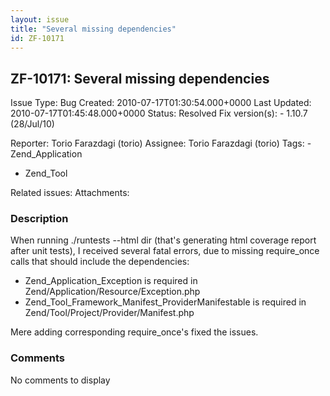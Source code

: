 ```yaml
---
layout: issue
title: "Several missing dependencies"
id: ZF-10171
---
```


ZF-10171: Several missing dependencies
--------------------------------------

 Issue Type: Bug Created: 2010-07-17T01:30:54.000+0000 Last Updated: 2010-07-17T01:45:48.000+0000 Status: Resolved Fix version(s): - 1.10.7 (28/Jul/10)
 
 Reporter:  Torio Farazdagi (torio)  Assignee:  Torio Farazdagi (torio)  Tags: - Zend\_Application
- Zend\_Tool
 
 Related issues: 
 Attachments: 
### Description

When running ./runtests --html dir (that's generating html coverage report after unit tests), I received several fatal errors, due to missing require\_once calls that should include the dependencies:

- Zend\_Application\_Exception is required in Zend/Application/Resource/Exception.php
- Zend\_Tool\_Framework\_Manifest\_ProviderManifestable is required in Zend/Tool/Project/Provider/Manifest.php

Mere adding corresponding require\_once's fixed the issues.

 

 

### Comments

No comments to display